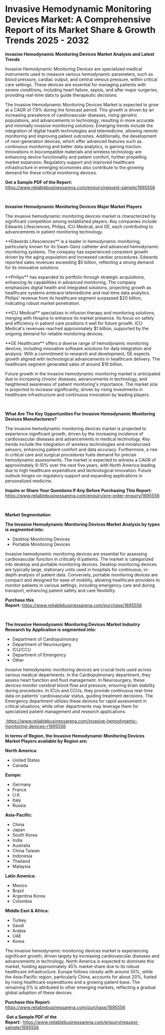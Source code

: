 <p><h1>Invasive Hemodynamic Monitoring Devices Market: A Comprehensive Report of its Market Share & Growth Trends 2025 - 2032</h1></p><p><strong>Invasive Hemodynamic Monitoring Devices Market Analysis and Latest Trends</strong></p>
<p><p>Invasive Hemodynamic Monitoring Devices are specialized medical instruments used to measure various hemodynamic parameters, such as blood pressure, cardiac output, and central venous pressure, within critical care settings. These devices are essential for managing patients with severe conditions, including heart failure, sepsis, and after major surgeries, providing real-time data to guide therapeutic decisions.</p><p>The Invasive Hemodynamic Monitoring Devices Market is expected to grow at a CAGR of 7.9% during the forecast period. This growth is driven by an increasing prevalence of cardiovascular diseases, rising geriatric populations, and advancements in technology, resulting in more accurate and minimally invasive monitoring solutions. Emerging trends include the integration of digital health technologies and telemedicine, allowing remote monitoring and improving patient outcomes. Additionally, the development of next-generation devices, which offer advanced features such as continuous monitoring and better data analytics, is gaining traction. Innovations in biocompatible materials and wireless technology are enhancing device functionality and patient comfort, further propelling market expansion. Regulatory support and improved healthcare infrastructure in emerging economies also contribute to the growing demand for these critical monitoring devices.</p></p>
<p><strong>Get a Sample PDF of the Report:&nbsp;</strong> <a href="https://www.reliablebusinessarena.com/enquiry/request-sample/1695556?utm_campaign=2635&utm_medium=2&utm_source=Github&utm_content=ia&utm_term=13042025&utm_id=invasive-hemodynamic-monitoring-devices">https://www.reliablebusinessarena.com/enquiry/request-sample/1695556</a></p>
<p>&nbsp;</p>
<p><strong>Invasive Hemodynamic Monitoring Devices Major Market Players</strong></p>
<p><p>The invasive hemodynamic monitoring devices market is characterized by significant competition among established players. Key companies include Edwards Lifesciences, Philips, ICU Medical, and GE, each contributing to advancements in patient monitoring technology.</p><p>**Edwards Lifesciences** is a leader in hemodynamic monitoring, particularly known for its Swan-Ganz catheter and advanced hemodynamic monitoring systems. The company has experienced consistent growth driven by the aging population and increased cardiac procedures. Edwards reported sales revenues exceeding $5 billion, reflecting a strong demand for its innovative solutions.</p><p>**Philips** has expanded its portfolio through strategic acquisitions, enhancing its capabilities in advanced monitoring. The company emphasizes digital health and integrated solutions, projecting growth as healthcare systems embrace telemedicine and real-time data analytics. Philips' revenue from its healthcare segment surpassed $20 billion, indicating robust market penetration.</p><p>**ICU Medical** specializes in infusion therapy and monitoring solutions, merging with Hospira to enhance its market presence. Its focus on safety and efficiency in patient care positions it well for future growth. ICU Medical's revenues reached approximately $1 billion, supported by the ongoing demand for reliable monitoring devices.</p><p>**GE Healthcare** offers a diverse range of hemodynamic monitoring devices, including innovative software solutions for data integration and analysis. With a commitment to research and development, GE expects growth aligned with technological advancements in healthcare delivery. The healthcare segment generated sales of around $19 billion.</p><p>Future growth in the invasive hemodynamic monitoring market is anticipated due to increasing chronic diseases, advancements in technology, and heightened awareness of patient monitoring's importance. The market size is projected to increase significantly, driven by rising investments in healthcare infrastructure and continuous innovation by leading players.</p></p>
<p>&nbsp;</p>
<p><strong>What Are The Key Opportunities For Invasive Hemodynamic Monitoring Devices Manufacturers?</strong></p>
<p><p>The invasive hemodynamic monitoring devices market is projected to experience significant growth, driven by the increasing incidence of cardiovascular diseases and advancements in medical technology. Key trends include the integration of wireless technologies and miniaturized sensors, enhancing patient comfort and data accuracy. Furthermore, a rise in critical care and surgical procedures fuels demand for precise hemodynamic assessments. The market is expected to witness a CAGR of approximately 8-10% over the next five years, with North America leading due to high healthcare expenditure and technological innovation. Future outlook hinges on regulatory support and expanding applications in personalized medicine.</p></p>
<p><strong>Inquire or Share Your Questions If Any Before Purchasing This Report:</strong> <a href="https://www.reliablebusinessarena.com/enquiry/pre-order-enquiry/1695556?utm_campaign=2635&utm_medium=2&utm_source=Github&utm_content=ia&utm_term=13042025&utm_id=invasive-hemodynamic-monitoring-devices">https://www.reliablebusinessarena.com/enquiry/pre-order-enquiry/1695556</a></p>
<p>&nbsp;</p>
<p><strong>Market Segmentation</strong></p>
<p><strong>The Invasive Hemodynamic Monitoring Devices Market Analysis by types is segmented into:</strong></p>
<p><ul><li>Desktop Monitoring Devices</li><li>Portable Monitoring Devices</li></ul></p>
<p><p>Invasive hemodynamic monitoring devices are essential for assessing cardiovascular function in critically ill patients. The market is categorized into desktop and portable monitoring devices. Desktop monitoring devices are typically large, stationary units used in hospitals for continuous, in-depth analysis of patient data. Conversely, portable monitoring devices are compact and designed for ease of mobility, allowing healthcare providers to monitor patients in various settings, including emergency care and during transport, enhancing patient safety and care flexibility.</p></p>
<p><strong>Purchase this Report:&nbsp;</strong><a href="https://www.reliablebusinessarena.com/purchase/1695556?utm_campaign=2635&utm_medium=2&utm_source=Github&utm_content=ia&utm_term=13042025&utm_id=invasive-hemodynamic-monitoring-devices">https://www.reliablebusinessarena.com/purchase/1695556</a></p>
<p>&nbsp;</p>
<p><strong>The Invasive Hemodynamic Monitoring Devices Market Industry Research by Application is segmented into:</strong></p>
<p><ul><li>Department of Cardiopulmonary</li><li>Department of Neurosurgery</li><li>ICU/CCU</li><li>Department of Emergency</li><li>Other</li></ul></p>
<p><p>Invasive hemodynamic monitoring devices are crucial tools used across various medical departments. In the Cardiopulmonary department, they assess heart function and fluid management. In Neurosurgery, these devices monitor cerebral blood flow and pressure, ensuring brain stability during procedures. In ICUs and CCUs, they provide continuous real-time data on patients’ cardiovascular status, guiding treatment decisions. The Emergency department utilizes these devices for rapid assessment in critical situations, while other departments may leverage them for specialized patient management and research applications.</p></p>
<p><a href="https://www.reliablebusinessarena.com/invasive-hemodynamic-monitoring-devices-r1695556?utm_campaign=2635&utm_medium=2&utm_source=Github&utm_content=ia&utm_term=13042025&utm_id=invasive-hemodynamic-monitoring-devices">&nbsp;https://www.reliablebusinessarena.com/invasive-hemodynamic-monitoring-devices-r1695556</a></p>
<p><strong>In terms of Region, the Invasive Hemodynamic Monitoring Devices Market Players available by Region are:</strong></p>
<p>
    <p> <strong> North America: </strong>
        <ul>
            <li>United States</li>
            <li>Canada</li>
        </ul>
        </p> 
    <p> <strong> Europe: </strong>
        <ul>
            <li>Germany</li>
            <li>France</li>
            <li>U.K.</li>
            <li>Italy</li>
            <li>Russia</li>
        </ul>
        </p> 
    <p> <strong> Asia-Pacific: </strong>
        <ul>
            <li>China</li>
            <li>Japan</li>
            <li>South Korea</li>
            <li>India</li>
            <li>Australia</li>
            <li>China Taiwan</li>
            <li>Indonesia</li>
            <li>Thailand</li>
            <li>Malaysia</li>
        </ul>
        </p> 
    <p> <strong> Latin America: </strong>
        <ul>
            <li>Mexico</li>
            <li>Brazil</li>
            <li>Argentina Korea</li>
            <li>Colombia</li>
        </ul>
        </p> 
    <p> <strong> Middle East & Africa: </strong>
        <ul>
            <li>Turkey</li>
            <li>Saudi</li>
            <li>Arabia</li>
            <li>UAE</li>
            <li>Korea</li>
        </ul>
    </p>
    </p>
<p><p>The invasive hemodynamic monitoring devices market is experiencing significant growth, driven largely by increasing cardiovascular diseases and advancements in technology. North America is expected to dominate this market, holding approximately 45% market share due to its robust healthcare infrastructure. Europe follows closely with around 30%, while the Asia-Pacific region, particularly China, accounts for about 20%, fueled by rising healthcare expenditures and a growing patient base. The remaining 5% is attributed to other emerging markets, reflecting a gradual global adoption of these devices.</p></p>
<p><strong>Purchase this Report: </strong><a href="https://www.reliablebusinessarena.com/purchase/1695556?utm_campaign=2635&utm_medium=2&utm_source=Github&utm_content=ia&utm_term=13042025&utm_id=invasive-hemodynamic-monitoring-devices">https://www.reliablebusinessarena.com/purchase/1695556</a></p>
<p>&nbsp;<strong>Get a Sample PDF of the Report:&nbsp;&nbsp;</strong><a href="https://www.reliablebusinessarena.com/enquiry/request-sample/1695556?utm_campaign=2635&utm_medium=2&utm_source=Github&utm_content=ia&utm_term=13042025&utm_id=invasive-hemodynamic-monitoring-devices">https://www.reliablebusinessarena.com/enquiry/request-sample/1695556</a></p>
<p><strong></strong></p>
<p><p></p><p></p><p></p></p>